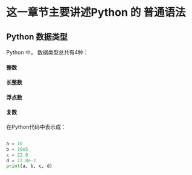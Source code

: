 # 这一章节主要讲述Python 的 普通语法


## Python 数据类型
Python 中， 数据类型总共有4种：
#### 整数
#### 长整数
#### 浮点数
#### 复数

在Python代码中表示成：
```Python

a = 10
b = 10e5
c = 22.8
d = 22.8e-2
print(a, b, c, d)
```